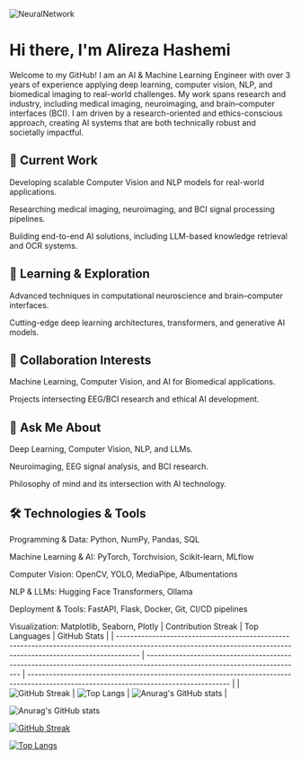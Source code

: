 ![NeuralNetwork](https://www.nikonsmallworld.com/images/photos/2020/_photo800/No9-JasonKirk_2Neurons.jpg)

# Hi there, I'm Alireza Hashemi

Welcome to my GitHub! I am an AI & Machine Learning Engineer with over 3 years of experience applying deep learning, computer vision, NLP, and biomedical imaging to real-world challenges. My work spans research and industry, including medical imaging, neuroimaging, and brain–computer interfaces (BCI). I am driven by a research-oriented and ethics-conscious approach, creating AI systems that are both technically robust and societally impactful.

## 🔭 Current Work

Developing scalable Computer Vision and NLP models for real-world applications.

Researching medical imaging, neuroimaging, and BCI signal processing pipelines.

Building end-to-end AI solutions, including LLM-based knowledge retrieval and OCR systems.

## 🌱 Learning & Exploration

Advanced techniques in computational neuroscience and brain–computer interfaces.

Cutting-edge deep learning architectures, transformers, and generative AI models.

## 👯 Collaboration Interests

Machine Learning, Computer Vision, and AI for Biomedical applications.

Projects intersecting EEG/BCI research and ethical AI development.

## 💬 Ask Me About

Deep Learning, Computer Vision, NLP, and LLMs.

Neuroimaging, EEG signal analysis, and BCI research.

Philosophy of mind and its intersection with AI technology.

## 🛠️ Technologies & Tools

Programming & Data: Python, NumPy, Pandas, SQL

Machine Learning & AI: PyTorch, Torchvision, Scikit-learn, MLflow

Computer Vision: OpenCV, YOLO, MediaPipe, Albumentations

NLP & LLMs: Hugging Face Transformers, Ollama

Deployment & Tools: FastAPI, Flask, Docker, Git, CI/CD pipelines

Visualization: Matplotlib, Seaborn, Plotly
| Contribution Streak                                                                                                                                                | Top Languages                                                                                                             | GitHub Stats                                                                                                                           |
| ------------------------------------------------------------------------------------------------------------------------------------------------------------------ | ------------------------------------------------------------------------------------------------------------------------- | -------------------------------------------------------------------------------------------------------------------------------------- |
| ![GitHub Streak](https://github-readme-streak-stats.herokuapp.com?user=alirzx\&theme=radical\&hide_border=true\&border_radius=5.1\&date_format=M%20j%5B%2C%20Y%5D) | ![Top Langs](https://github-readme-stats.vercel.app/api/top-langs/?username=alirzx\&layout=donut-vertical\&theme=radical) | ![Anurag's GitHub stats](https://github-readme-stats.vercel.app/api?username=alirzx\&show_icons=true\&theme=radical\&hide_border=true) |

![Anurag's GitHub stats](https://github-readme-stats.vercel.app/api?username=alirzx&show_icons=true&theme=radical)

[![GitHub Streak](https://github-readme-streak-stats.herokuapp.com?user=alirzx&theme=radical&hide_border=true&border_radius=5.1&date_format=M%20j%5B%2C%20Y%5D)](https://git.io/streak-stats)


[![Top Langs](https://github-readme-stats.vercel.app/api/top-langs/?username=alirzx&layout=donut-vertical)](https://github.com/anuraghazra/github-readme-stats)
